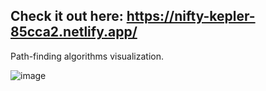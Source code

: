 ## Check it out here: https://nifty-kepler-85cca2.netlify.app/

Path-finding algorithms visualization.

![image](https://user-images.githubusercontent.com/64146291/175317979-a9001a3f-c78e-451e-a111-4b49d9ae5d26.png)
